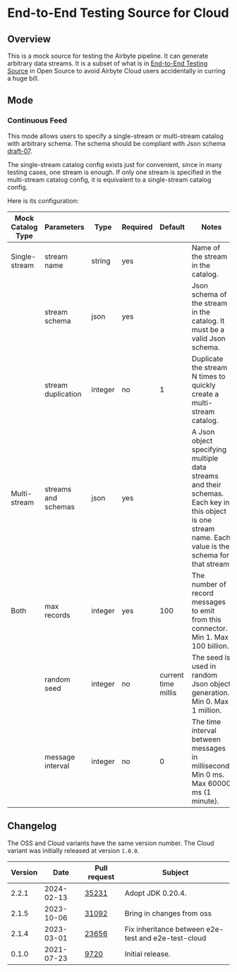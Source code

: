 # End-to-End Testing Source for Cloud

## Overview

This is a mock source for testing the Airbyte pipeline. It can generate arbitrary data streams. It
is a subset of what is in [End-to-End Testing Source](e2e-test.md) in Open Source to avoid Airbyte
Cloud users accidentally in curring a huge bill.

## Mode

### Continuous Feed

This mode allows users to specify a single-stream or multi-stream catalog with arbitrary schema. The
schema should be compliant with Json schema
[draft-07](https://json-schema.org/draft-07/json-schema-release-notes.html).

The single-stream catalog config exists just for convenient, since in many testing cases, one stream
is enough. If only one stream is specified in the multi-stream catalog config, it is equivalent to a
single-stream catalog config.

Here is its configuration:

| Mock Catalog Type | Parameters          | Type    | Required | Default             | Notes                                                                                                                                                   |
| ----------------- | ------------------- | ------- | -------- | ------------------- | ------------------------------------------------------------------------------------------------------------------------------------------------------- |
| Single-stream     | stream name         | string  | yes      |                     | Name of the stream in the catalog.                                                                                                                      |
|                   | stream schema       | json    | yes      |                     | Json schema of the stream in the catalog. It must be a valid Json schema.                                                                               |
|                   | stream duplication  | integer | no       | 1                   | Duplicate the stream N times to quickly create a multi-stream catalog.                                                                                  |
| Multi-stream      | streams and schemas | json    | yes      |                     | A Json object specifying multiple data streams and their schemas. Each key in this object is one stream name. Each value is the schema for that stream. |
| Both              | max records         | integer | yes      | 100                 | The number of record messages to emit from this connector. Min 1. Max 100 billion.                                                                      |
|                   | random seed         | integer | no       | current time millis | The seed is used in random Json object generation. Min 0. Max 1 million.                                                                                |
|                   | message interval    | integer | no       | 0                   | The time interval between messages in millisecond. Min 0 ms. Max 60000 ms (1 minute).                                                                   |

## Changelog

The OSS and Cloud variants have the same version number. The Cloud variant was initially released at
version `1.0.0`.

| Version | Date       | Pull request                                             | Subject                                             |
| ------- | ---------- | -------------------------------------------------------- | --------------------------------------------------- |
| 2.2.1   | 2024-02-13 | [35231](https://github.com/airbytehq/airbyte/pull/35231) | Adopt JDK 0.20.4.                                   |
| 2.1.5   | 2023-10-06 | [31092](https://github.com/airbytehq/airbyte/pull/31092) | Bring in changes from oss                           |
| 2.1.4   | 2023-03-01 | [23656](https://github.com/airbytehq/airbyte/pull/23656) | Fix inheritance between e2e-test and e2e-test-cloud |
| 0.1.0   | 2021-07-23 | [9720](https://github.com/airbytehq/airbyte/pull/9720)   | Initial release.                                    |
